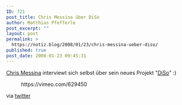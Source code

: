 ```yaml
---
ID: 721
post_title: Chris Messina über DiSo
author: Matthias Pfefferle
post_excerpt: ""
layout: post
permalink: >
  https://notiz.blog/2008/01/23/chris-messina-ueber-diso/
published: true
post_date: 2008-01-23 09:45:31
---
```

<!-- wp:paragraph -->
<p><a href="http://factoryjoe.com/blog/">Chris Messina</a> interviewt sich selbst über sein neues Projekt "<abbr title="Distributed Social Network"><a href="http://diso-project.org/">DiSo</a></abbr>" :)</p>
<!-- /wp:paragraph -->

<!-- wp:core-embed/vimeo {"url":"https://vimeo.com/629450","align":"wide","type":"video","providerNameSlug":"vimeo"} -->
<figure class="wp-block-embed-vimeo wp-block-embed alignwide is-type-video is-provider-vimeo">
	https://vimeo.com/629450
</figure>
<!-- /wp:core-embed/vimeo -->

<!-- wp:paragraph -->
<p>via <a href="http://twitter.com/factoryjoe/statuses/631371952">twitter</a></p>
<!-- /wp:paragraph -->